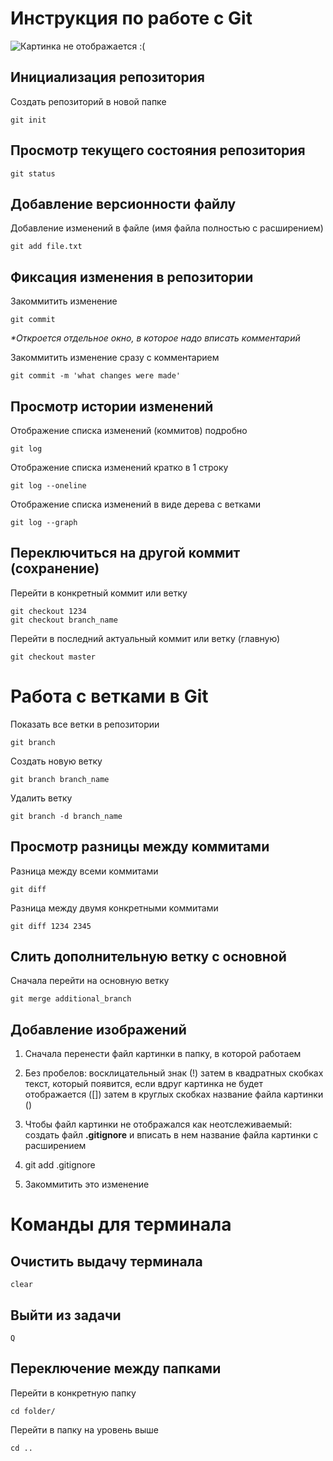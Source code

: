 # **Инструкция по работе с Git**
![Картинка не отображается :(](git.png)

## Инициализация репозитория

Создать репозиторий в новой папке

    git init

## Просмотр текущего состояния репозитория 

    git status

## Добавление версионности файлу

Добавление изменений в файле (имя файла полностью с расширением)

    git add file.txt

## Фиксация изменения в репозитории

Закоммитить изменение 

    git commit  

_*Откроется отдельное окно, в которое надо вписать комментарий_

Закоммитить изменение сразу с комментарием

    git commit -m 'what changes were made'

## Просмотр истории изменений
Отображение списка изменений (коммитов) подробно

    git log

Отображение списка изменений кратко в 1 строку

    git log --oneline

Отображение списка изменений в виде дерева с ветками

    git log --graph

## Переключиться на другой коммит (сохранение)
Перейти в конкретный коммит или ветку

    git checkout 1234
    git checkout branch_name

Перейти в последний актуальный коммит или ветку (главную)

    git checkout master

# Работа с ветками в Git

Показать все ветки в репозитории

    git branch 
    
Создать новую ветку

    git branch branch_name
    
Удалить ветку

    git branch -d branch_name
    
## Просмотр разницы между коммитами
Разница между всеми коммитами

    git diff

Разница между двумя конкретными коммитами

    git diff 1234 2345

## Слить дополнительную ветку с основной
Сначала перейти на основную ветку

    git merge additional_branch

## Добавление изображений
1. Сначала перенести файл картинки в папку, в которой работаем

2. Без пробелов: восклицательный знак (!) затем в квадратных скобках текст, который появится, если вдруг картинка не будет отображается ([]) затем в круглых скобках название файла картинки ()

3. Чтобы файл картинки не отображался как неотслеживаемый: создать файл **.gitignore** и вписать в нем название файла картинки с расширением

4. git add .gitignore

5. Закоммитить это изменение

# Команды для терминала

## Очистить выдачу терминала

    clear 

## Выйти из задачи

    Q

## Переключение между папками
Перейти в конкретную папку

    cd folder/

Перейти в папку на уровень выше

    cd ..
